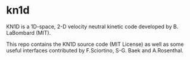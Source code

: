 # kn1d

KN1D is a 1D-space, 2-D velocity neutral kinetic code developed by B. LaBombard (MIT). 

This repo contains the KN1D source code (MIT License) as well as some useful interfaces contributed by F.Sciortino, S-G. Baek and A.Rosenthal. 
